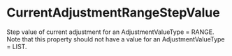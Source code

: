 CurrentAdjustmentRangeStepValue
===============================

Step value of current adjustment for an AdjustmentValueType = RANGE. Note that this property should not have a value for an AdjustmentValueType = LIST.
